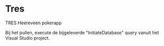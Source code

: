 # Tres
TRES Heereveen pokerapp

Bij het pullen, execute de bijgeleverde "InitiateDatabase" query vanuit het Visual Studio project.
